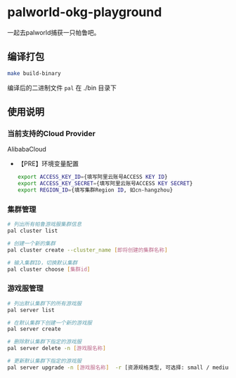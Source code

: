 # palworld-okg-playground
一起去palworld捕获一只帕鲁吧。

## 编译打包

```bash
make build-binary
```
编译后的二进制文件 `pal` 在 ./bin 目录下

## 使用说明

### 当前支持的Cloud Provider

AlibabaCloud
- 【PRE】环境变量配置
  ```bash
  export ACCESS_KEY_ID={填写阿里云账号ACCESS KEY ID}
  export ACCESS_KEY_SECRET={填写阿里云账号ACCESS KEY SECRET}
  export REGION_ID={填写集群Region ID, 如cn-hangzhou}
  ```

### 集群管理

```bash
# 列出所有帕鲁游戏服集群信息
pal cluster list

# 创建一个新的集群
pal cluster create --cluster_name [即将创建的集群名称]

# 输入集群ID，切换默认集群
pal cluster choose [集群id]
```

### 游戏服管理

```bash
# 列出默认集群下的所有游戏服
pal server list

# 在默认集群下创建一个新的游戏服
pal server create

# 删除默认集群下指定的游戏服
pal server delete -n [游戏服名称]

# 更新默认集群下指定的游戏服
pal server upgrade -n [游戏服名称]  -r [资源规格类型, 可选择: small / medium / large] -p [规定最大的玩家数量]
```
